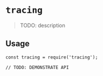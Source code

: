 # `tracing`

> TODO: description

## Usage

```
const tracing = require('tracing');

// TODO: DEMONSTRATE API
```
